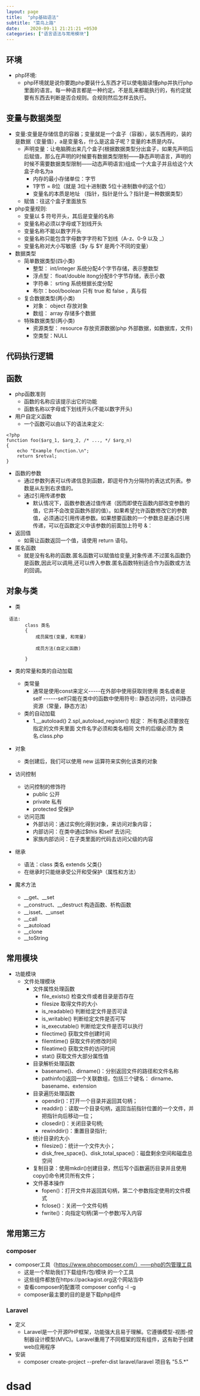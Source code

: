 ```yaml
---
layout: page
title:  "php基础语法"
subtitle: "菜鸟上路"
date:    2020-09-11 21:21:21 +0530
categories: ["语言语法与常用模块"]
---
```


## 环境

- php环境:
    - php环境就是说你要跑php要装什么东西才可以使电脑读懂php并执行php里面的语言。每一种语言都是一种约定。不是乱来都能执行的，有约定就要有东西去判断是否合规则。合规则然后怎样去执行。
        

## 变量与数据类型

- 变量:变量是存储信息的容器；变量就是一个盒子（容器），装东西用的，装的是数据（变量值），a是变量名，什么是这盒子呢？变量的本质是内存。
    - 声明变量：让电脑腾出来几个盒子(根据数据类型分出盒子，如果先声明后后赋值，那么在声明的时候要有数据类型限制——静态声明语言，声明的时候不需要数据类型限制——动态声明语言)组成一个大盒子并且给这个大盒子命名为a
        - 内存的最小存储单位：字节
        - 1字节 = 8位（就是 3位十进制数 5位十进制数中的这个位）
        - 变量名的本质是地址 （指针，指针是什么？指针是一种数据类型）
    - 赋值：往这个盒子里面放东 
- php变量规则:
    - 变量以 $ 符号开头，其后是变量的名称
    - 变量名称必须以字母或下划线开头
    - 变量名称不能以数字开头
    - 变量名称只能包含字母数字字符和下划线（A-z、0-9 以及 _）
    - 变量名称对大小写敏感（$y 与 $Y 是两个不同的变量）
- 数据类型
    - 简单数据类型(四小类)
        - 整型： int/integer 系统分配4个字节存储，表示整数型
        - 浮点型： float/double itong分配8个字节存储，表示小数
        - 字符串： srting 系统根据长度分配
        - 布尔：bool/boolean 只有 true 和 false ，真与假
    - 复合数据类型(两小类)
        - 对象： object 存放对象
        - 数组： array 存储多个数据
    - 特殊数据类型(两小类)
        - 资源类型： resource 存放资源数据(php 外部数据，如数据库，文件)
        - 空类型：NULL

## 代码执行逻辑

## 函数
- php函数准则
    - 函数的名称应该提示出它的功能
    - 函数名称以字母或下划线开头(不能以数字开头)
- 用户自定义函数 
    - 一个函数可以由以下的语法来定义:       

```
<?php
function foo($arg_1, $arg_2, /* ..., */ $arg_n)
{
    echo "Example function.\n";
    return $retval;
}
```

- 函数的参数
    - 通过参数列表可以传递信息到函数，即逗号作为分隔符的表达式列表。参数是从左到右求值的。
    - 通过引用传递参数
        - 默认情况下，函数参数通过值传递（因而即使在函数内部改变参数的值，它并不会改变函数外部的值）。如果希望允许函数修改它的参数值，必须通过引用传递参数。如果想要函数的一个参数总是通过引用传递，可以在函数定义中该参数的前面加上符号 &：
- 返回值 
    - 如需让函数返回一个值，请使用 return 语句。
- 匿名函数
    - 就是没有名称的函数.匿名函数可以赋值给变量,对象传递.不过匿名函数仍是函数,因此可以调用,还可以传入参数.匿名函数特别适合作为函数或方法的回调。
## 对象与类 
- 类

```
 语法:
       class 类名
       {
           成员属性(变量, 和常量)
           
           成员方法(自定义函数)
  
       }
```

- 类的常量和类的自动加载
    - 类常量
        - 通常是使用const来定义-----在外部中使用获取则使用 类名或者是self ------self只能在类中的函数中使用符号:: 静态访问符，访问静态资源（常量，静态方法）
    - 类的自动加载
        - 1.__autoload()
          2.spl_autoload_register()
          规定：
          所有类必须要放在指定的文件夹里面
          文件名字必须和类名相同
          文件的后缀必须为 类名.class.php
- 对象
    - 类创建后，我们可以使用 new 运算符来实例化该类的对象

- 访问控制
    - 访问控制的修饰符
        - public 公开
        - private 私有
        - protected 受保护
    - 访问范围 
        - 外部访问：通过实例化得到对象，来访问对象内容；
        - 内部访问：在类中通过$this 和self 去访问;
        - 家族内部访问：在子类里面的代码去访问父级的内容
- 继承 
    - 语法：class 类名 extends 父类{}
    - 在继承时只能继承受公开和受保护（属性和方法）
- 魔术方法
    - __get、__set
    - __construct、__destruct 构造函数、析构函数
    - __isset、__unset
    - __call
    - __autoload
    - __clone
    - __toString 

## 常用模块

- 功能模块
    - 文件处理模块
        - 文件属性处理函数 
            - file_exists() 检查文件或者目录是否存在
            - filesize 取得文件的大小
            - is_readable() 判断给定文件是否可读
            - is_writable() 判断给定文件是否可写
            - is_executable() 判断给定文件是否可以执行
            - filectime() 获取文件创建时间
            - filemtime() 获取文件的修改时间
            - fileatime() 获取文件的访问时间
            - stat() 获取文件大部分属性值
        - 目录解析处理函数 
            - basename()、dirname()：分别返回文件的路径和文件名称
            - pathinfo()返回一个关联数组，包括三个键名： dirname、basename、extension
        - 目录遍历处理函数
            - opendir()：打开一个目录并返回其句柄；
            - readdir()：读取一个目录句柄，返回当前指针位置的一个文件，并把指针向后移动一位；
            - closedir()：关闭目录句柄;
            - rewinddir()：重置目录指针;
        - 统计目录的大小
            - filesize()：统计一个文件大小；
            - disk_free_space()、disk_total_space()：磁盘剩余空间和磁盘总空间
        - 复制目录：使用mkdir()创建目录，然后写个函数遍历目录并且使用copy()命令拷贝所有文件；
        - 文件基本操作
            - fopen()：打开文件并返回其句柄，第二个参数指定使用的文件模式
            - fclose()：关闭一个文件句柄
            - fwrite()：向指定句柄(第一个参数)写入内容

## 常用第三方

### composer
- composer工具（https://www.phpcomposer.com/）——php的包管理工具
    - 这是一个帮助我们下载组件/包/模块 的一个工具
    - 这些组件都放在https://packagist.org这个网站当中
    - 查看composer的配置项 composer config -l -g
    - composer最主要的目的是是下载php组件

### Laravel
- 定义
    - Laravel是一个开源PHP框架，功能强大且易于理解。它遵循模型-视图-控制器设计模型(MVC)。Laravel重用了不同框架的现有组件，这有助于创建web应用程序
- 安装
    - composer create-project --prefer-dist laravel/laravel 项目名 "5.5.*"

# dsad


